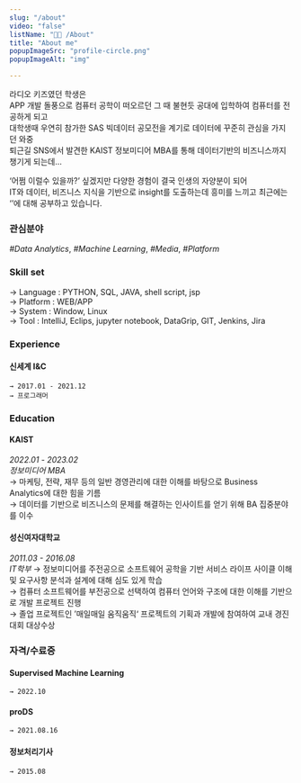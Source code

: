```yaml
---
slug: "/about"
video: "false"
listName: "👨‍💻 /About"
title: "About me"
popupImageSrc: "profile-circle.png"
popupImageAlt: "img"

---
```



라디오 키즈였던 학생은   
APP 개발 돌풍으로 컴퓨터 공학이 떠오르던 그 때 불현듯 공대에 입학하여 컴퓨터를 전공하게 되고    
대학생때 우연히 참가한 SAS 빅데이터 공모전을 계기로 데이터에 꾸준히 관심을 가지던 와중  
퇴근길 SNS에서 발견한 KAIST 정보미디어 MBA를 통해 데이터기반의 비즈니스까지 챙기게 되는데…  

‘어쩜 이럴수 있을까?’ 싶겠지만 다양한 경험이 결국 인생의 자양분이 되어  
IT와 데이터, 비즈니스 지식을 기반으로 insight를 도출하는데 흥미를 느끼고 최근에는 
‘’에 대해 공부하고 있습니다.



### 관심분야
<i>#Data Analytics</i>, <i>#Machine Learning</i>, <i>#Media</i>, <i>#Platform</i><br/>


###  Skill set
  → Language : PYTHON, SQL, JAVA, shell script, jsp   
  → Platform : WEB/APP  
  → System   : Window, Linux  
  → Tool     : IntelliJ, Eclips, jupyter notebook, DataGrip, GIT, Jenkins, Jira

### Experience
#### 신세계 I&C
	→ 2017.01 - 2021.12
	→ 프로그래머 

### Education 
#### KAIST
_2022.01 - 2023.02_  
_정보미디어 MBA_   
→ 마케팅, 전략, 재무 등의 일반 경영관리에 대한 이해를 바탕으로 Business Analytics에 대한 힘을 기름  
→ 데이터를 기반으로 비즈니스의 문제를 해결하는 인사이트를 얻기 위해 BA 집중분야를 이수  

#### 성신여자대학교
_2011.03 - 2016.08_  
_IT학부_
→ 정보미디어를 주전공으로 소프트웨어 공학을 기반 서비스 라이프 사이클 이해 및 요구사항 분석과 설계에 대해 심도 있게 학습  
→ 컴퓨터 소프트웨어를 부전공으로 선택하여 컴퓨터 언어와 구조에 대한 이해를 기반으로 개발 프로젝트 진행  
→ 졸업 프로젝트인 ’매일매일 움직움직‘ 프로젝트의 기획과 개발에 참여하여 교내 경진대회 대상수상   

### 자격/수료증

#### Supervised Machine Learning 
	→ 2022.10  
#### proDS
	→ 2021.08.16  
#### 정보처리기사 
	→ 2015.08
